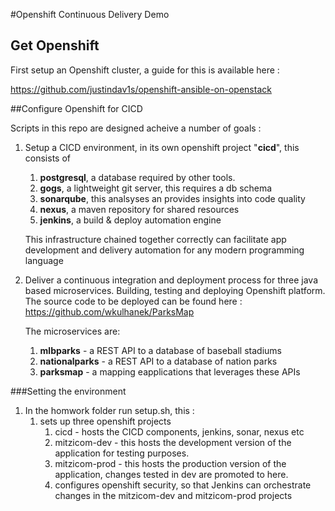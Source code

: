 #Openshift Continuous Delivery Demo

## Get Openshift

First setup an Openshift cluster, a guide for this is available here :

https://github.com/justindav1s/openshift-ansible-on-openstack

##Configure Openshift for CICD

Scripts in this repo are designed acheive a number of goals :

1. Setup a CICD environment, in its own openshift project "**cicd**", this consists of
    1. **postgresql**, a database required by other tools.
    2. **gogs**, a lightweight git server, this requires a db schema
    3. **sonarqube**, this analsyses an provides insights into code quality
    4. **nexus**, a maven repository for shared resources
    5. **jenkins**, a build & deploy automation engine

    This infrastructure chained together correctly can facilitate app development and delivery automation for any modern programming language
 
2. Deliver a continuous integration and deployment process for three java based microservices. Building, testing and deploying Openshift platform. The source code to be deployed can be found here :
https://github.com/wkulhanek/ParksMap

    The microservices are:
    1. **mlbparks** - a REST API to a database of baseball stadiums
    2. **nationalparks** - a REST API to a database of nation parks
    3. **parksmap** - a mapping eapplications that leverages these APIs

###Setting the environment

1. In the homwork folder run setup.sh, this :
    1. sets up three openshift projects
        1. cicd - hosts the CICD components, jenkins, sonar, nexus etc
        2. mitzicom-dev - this hosts the development version of the application for testing purposes.
        3. mitzicom-prod - this hosts the production version of the application, changes tested in dev are promoted to here.
        4. configures openshift security, so that Jenkins can orchestrate changes in the mitzicom-dev and mitzicom-prod projects
    


